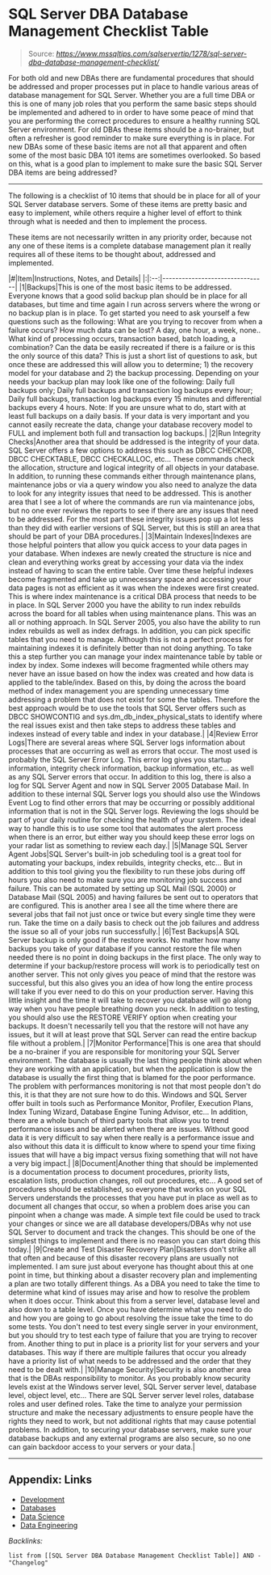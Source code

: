 # SQL Server DBA Database Management Checklist Table

 > 
 > Source: *https://www.mssqltips.com/sqlservertip/1278/sql-server-dba-database-management-checklist/*

For both old and new DBAs there are fundamental procedures that should be addressed and proper processes put in place to handle various areas of database management for SQL Server. Whether you are a full time DBA or this is one of many job roles that you perform the same basic steps should be implemented and adhered to in order to have some peace of mind that you are performing the correct procedures to ensure a healthy running SQL Server environment. For old DBAs these items should be a no-brainer, but often a refresher is good reminder to make sure everything is in place. For new DBAs some of these basic items are not all that apparent and often some of the most basic DBA 101 items are sometimes overlooked. So based on this, what is a good plan to implement to make sure the basic SQL Server DBA items are being addressed?

---

The following is a checklist of 10 items that should be in place for all of your SQL Server database servers. Some of these items are pretty basic and easy to implement, while others require a higher level of effort to think through what is needed and then to implement the process. 

These items are not necessarily written in any priority order, because not any one of these items is a complete database management plan it really requires all of these items to be thought about, addressed and implemented.

|\#|Item|Instructions, Notes, and Details|
|:|:--:|--------------------------------|
|1|Backups|This is one of the most basic items to be addressed.  Everyone knows that a good solid backup plan should be in place for all databases, but time and time again I run across servers where the wrong or no backup plan is in place. To get started you need to ask yourself a few questions such as the following: What are you trying to recover from when a failure occurs? How much data can be lost? A day, one hour, a week, none.. What kind of processing occurs, transaction based, batch loading, a combination? Can the data be easily recreated if there is a failure or is this the only source of this data? This is just a short list of questions to ask, but once these are addressed this will allow you to determine; 1) the recovery model for your database and 2) the backup processing. Depending on your needs your backup plan may look like one of the following:  Daily full backups only; Daily full backups and transaction log backups every hour; Daily full backups, transaction log backups every 15 minutes and differential backups every 4 hours. Note: If you are unsure what to do, start with at least full backups on a daily basis.  If your data is very important and you cannot easily recreate the data, change your database recovery model to FULL and implement both full and transaction log backups.|
|2|Run Integrity Checks|Another area that should be addressed is the integrity of your data.  SQL Server offers a few options to address this such as DBCC CHECKDB, DBCC CHECKTABLE, DBCC CHECKALLOC, etc... These commands check the allocation, structure and logical integrity of all objects in your database.  In addition, to running these commands either through maintenance plans, maintenance jobs or via a query window you also need to analyze the data to look for any integrity issues that need to be addressed.  This is another area that I see a lot of where the commands are run via maintenance jobs, but no one ever reviews the reports to see if there are any issues that need to be addressed. For the most part these integrity issues pop up a lot less than they did with earlier versions of SQL Server, but this is still an area that should be part of your DBA procedures.|
|3|Maintain Indexes|Indexes are those helpful pointers that allow you quick access to your data pages in your database.  When indexes are newly created the structure is nice and clean and everything works great by accessing your data via the index instead of having to scan the entire table. Over time these helpful indexes become fragmented and take up unnecessary space and accessing your data pages is not as efficient as it was when the indexes were first created.  This is where index maintenance is a critical DBA process that needs to be in place. In SQL Server 2000 you have the ability to run index rebuilds across the board for all tables when using maintenance plans.  This was an all or nothing approach.  In SQL Server 2005, you also have the ability to run index rebuilds as well as index defrags.  In addition, you can pick specific tables that you need to manage.  Although this is not a perfect process for maintaining indexes it is definitely better than not doing anything. To take this a step further you can manage your index maintenance table by table or index by index.  Some indexes will become fragmented while others may never have an issue based on how the index was created and how data is applied to the table/index.  Based on this, by doing the across the board method of index management you are spending unnecessary time addressing a problem that does not exist for some the tables.  Therefore the best approach would be to use the tools that SQL Server offers such as DBCC SHOWCONTIG and sys.dm_db_index_physical_stats to identify where the real issues exist and then take steps to address these tables and indexes instead of every table and index in your database.|
|4|Review Error Logs|There are several areas where SQL Server logs information about processes that are occurring as well as errors that occur.  The most used is probably the SQL Server Error Log.  This error log gives you startup information, integrity check information, backup information, etc... as well as any SQL Server errors that occur.  In addition to this log, there is also a log for SQL Server Agent and now in SQL Server 2005 Database Mail.  In addition to these internal SQL Server logs you should also use the Windows Event Log to find other errors that may be occurring or possibly additional information that is not in the SQL Server logs. Reviewing the logs should be part of your daily routine for checking the health of your system.  The ideal way to handle this is to use some tool that automates the alert process when there is an error, but either way you should keep these error logs on your radar list as something to review each day.|
|5|Manage SQL Server Agent Jobs|SQL Server's built-in job scheduling tool is a great tool for automating your backups, index rebuilds, integrity checks, etc...  But in addition to this tool giving you the flexibility to run these jobs during off hours you also need to make sure you are monitoring job success and failure.  This can be automated by setting up SQL Mail (SQL 2000) or Database Mail (SQL 2005) and having failures be sent out to operators that are configured. This is another area I see all the time where there are several jobs that fail not just once or twice but every single time they were run.  Take the time on a daily basis to check out the job failures and address the issue so all of your jobs run successfully.|
|6|Test Backups|A SQL Server backup is only good if the restore works.  No matter how many backups you take of your database if you cannot restore the file when needed there is no point in doing backups in the first place.  The only way to determine if your backup/restore process will work is to periodically test on another server.  This not only gives you peace of mind that the restore was successful, but this also gives you an idea of how long the entire process will take if you ever need to do this on your production server.  Having this little insight and the time it will take to recover you database will go along way when you have people breathing down you neck. In addition to testing, you should also use the RESTORE VERIFY option when creating your backups.  It doesn't necessarily tell you that the restore will not have any issues, but it will at least prove that SQL Server can read the entire backup file without a problem.|
|7|Monitor Performance|This is one area that should be a no-brainer if you are responsible for monitoring your SQL Server environment.  The database is usually the last thing people think about when they are working with an application, but when the application is slow the database is usually the first thing that is blamed for the poor performance. The problem with performances monitoring is not that most people don't do this, it is that they are not sure how to do this.  Windows and SQL Server offer built in tools such as Performance Monitor, Profiler, Execution Plans, Index Tuning Wizard, Database Engine Tuning Advisor, etc...  In addition, there are a whole bunch of third party tools that allow you to trend performance issues and be alerted when there are issues.  Without good data it is very difficult to say when there really is a performance issue and also without this data it is difficult to know where to spend your time fixing issues that will have a big impact versus fixing something that will not have a very big impact.|
|8|Document|Another thing that should be implemented is a documentation process to document procedures, priority lists, escalation lists, production changes, roll out procedures, etc...  A good set of procedures should be established, so everyone that works on your SQL Servers understands the processes that you have put in place as well as to document all changes that occur, so when a problem does arise you can pinpoint when a change was made. A simple text file could be used to track your changes or since we are all database developers/DBAs why not use SQL Server to document and track the changes. This should be one of the simplest things to implement and there is no reason you can start doing this today.|
|9|Create and Test Disaster Recovery Plan|Disasters don't strike all that often and because of this disaster recovery plans are usually not implemented.  I am sure just about everyone has thought about this at one point in time, but thinking about a disaster recovery plan and implementing a plan are two totally different things. As a DBA you need to take the time to determine what kind of issues may arise and how to resolve the problem when it does occur.  Think about this from a server level, database level and also down to a table level.  Once you have determine what you need to do and how you are going to go about resolving the issue take the time to do some tests.  You don't need to test every single server in your environment, but you should try to test each type of failure that you are trying to recover from. Another thing to put in place is a priority list for your servers and your databases.  This way if there are multiple failures that occur you already have a priority list of what needs to be addressed and the order that they need to be dealt with.|
|10|Manage Security|Security is also another area that is the DBAs responsibility to monitor.  As you probably know security levels exist at the Windows server level, SQL Server server level, database level, object level, etc...  There are SQL Server server level roles, database roles and user defined roles.  Take the time to analyze your permission structure and make the necessary adjustments to ensure people have the rights they need to work, but not additional rights that may cause potential problems.  In addition, to securing your database servers, make sure your database backups and any external programs are also secure, so no one can gain backdoor access to your servers or your data.|

---

## Appendix: Links

* [Development](../2-Areas/MOCs/Development.md)
* [Databases](../2-Areas/MOCs/Databases.md)
* [Data Science](../2-Areas/MOCs/Data%20Science.md)
* [Data Engineering](../2-Areas/MOCs/Data%20Engineering.md)

*Backlinks:*

````dataview
list from [[SQL Server DBA Database Management Checklist Table]] AND -"Changelog"
````
